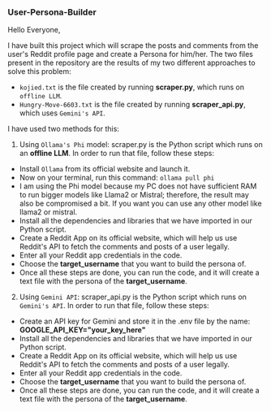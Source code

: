 ### User-Persona-Builder
Hello Everyone,

I have built this project which will scrape the posts and comments from the user's Reddit profile page and create a Persona for him/her. The two files present in the repository are the results of my two different approaches to solve this problem:

* `kojied.txt` is the file created by running **scraper.py**, which runs on `offline LLM`.
* `Hungry-Move-6603.txt` is the file created by running **scraper_api.py**, which uses `Gemini's API`.

I have used two methods for this:

1. Using `Ollama's Phi` model:
   scraper.py is the Python script which runs on an **offline LLM**. In order to run that file, follow these steps:

* Install `Ollama` from its official website and launch it.
* Now on your terminal, run this command:
  `ollama pull phi`
* I am using the Phi model because my PC does not have sufficient RAM to run bigger models like Llama2 or Mistral; therefore, the result may also be compromised a bit. If you want you can use any other model like llama2 or mistral.
* Install all the dependencies and libraries that we have imported in our Python script.
* Create a Reddit App on its official website, which will help us use Reddit's API to fetch the comments and posts of a user legally.
* Enter all your Reddit app credentials in the code.
* Choose the **target_username** that you want to build the persona of.
* Once all these steps are done, you can run the code, and it will create a text file with the persona of the **target_username**.

2. Using `Gemini API`:
   scraper_api.py is the Python script which runs on `Gemini's API`. In order to run that file, follow these steps:

* Create an API key for Gemini and store it in the .env file by the name:
  **GOOGLE_API_KEY="your_key_here"**
* Install all the dependencies and libraries that we have imported in our Python script.
* Create a Reddit App on its official website, which will help us use Reddit's API to fetch the comments and posts of a user legally.
* Enter all your Reddit app credentials in the code.
* Choose the **target_username** that you want to build the persona of.
* Once all these steps are done, you can run the code, and it will create a text file with the persona of the **target_username**.
